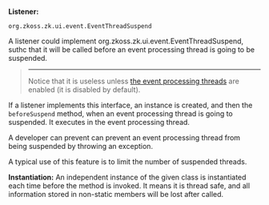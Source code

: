 **Listener:**

`org.zkoss.zk.ui.event.EventThreadSuspend `

A listener could implement
<javadoc type="interface">org.zkoss.zk.ui.event.EventThreadSuspend</javadoc>,
suthc that it will be called before an event processing thread is going
to be suspended.

> ------------------------------------------------------------------------
>
> Notice that it is useless unless [the event processing
> threads]({{site.baseurl}}/zk_dev_ref/UI_Patterns/Event_Threads)
> are enabled (it is disabled by default).

If a listener implements this interface, an instance is created, and
then the `beforeSuspend` method, when an event processing thread is
going to suspended. It executes in the event processing thread.

A developer can prevent can prevent an event processing thread from
being suspended by throwing an exception.

A typical use of this feature is to limit the number of suspended
threads.

**Instantiation:** An independent instance of the given class is
instantiated each time before the method is invoked. It means it is
thread safe, and all information stored in non-static members will be
lost after called.
